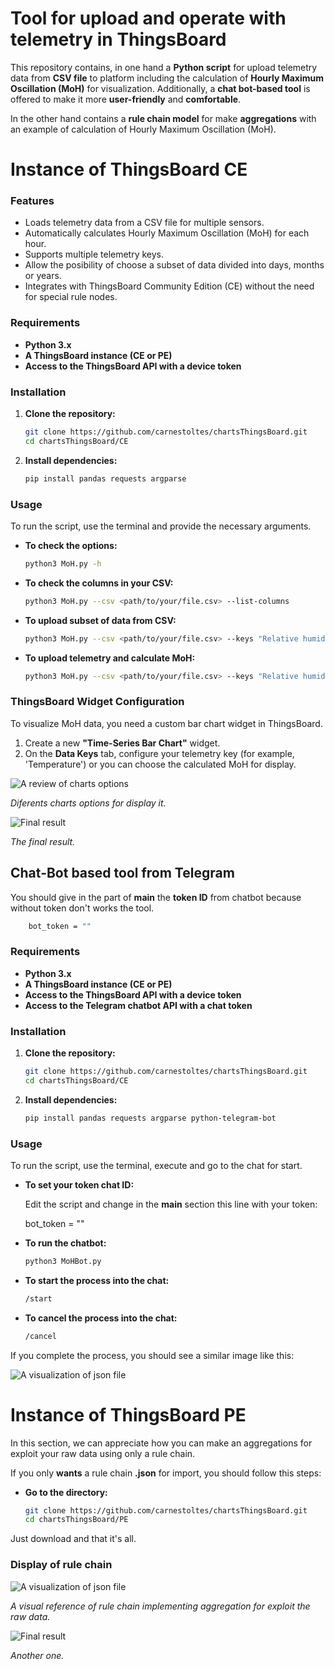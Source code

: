 # Tool for upload and operate with telemetry in ThingsBoard

This repository contains, in one hand a **Python script** for upload telemetry data from **CSV file** to platform including the calculation of **Hourly Maximum Oscillation (MoH)** for visualization. Additionally, a **chat bot-based tool** is offered to make it more **user-friendly** and **comfortable**.

In the other hand contains a **rule chain model** for make **aggregations** with an example of calculation of Hourly Maximum Oscillation (MoH).

# Instance of ThingsBoard CE

### Features

* Loads telemetry data from a CSV file for multiple sensors.
* Automatically calculates Hourly Maximum Oscillation (MoH) for each hour.
* Supports multiple telemetry keys.
* Allow the posibility of choose a subset of data divided into days, months or years. 
* Integrates with ThingsBoard Community Edition (CE) without the need for special rule nodes.


### Requirements

* **Python 3.x**
* **A ThingsBoard instance (CE or PE)**
* **Access to the ThingsBoard API with a device token**


### Installation

1.  **Clone the repository:**
    ```bash
    git clone https://github.com/carnestoltes/chartsThingsBoard.git
    cd chartsThingsBoard/CE
    ```

2.  **Install dependencies:**
    ```bash
    pip install pandas requests argparse
    ```

### Usage

To run the script, use the terminal and provide the necessary arguments.

* **To check the options:**
    ```bash
    python3 MoH.py -h
    ```

* **To check the columns in your CSV:**
    ```bash
    python3 MoH.py --csv <path/to/your/file.csv> --list-columns
    ```
    
* **To upload subset of data from CSV:**
    ```bash
    python3 MoH.py --csv <path/to/your/file.csv> --keys "Relative humidity" "Temperature" --token <your-token> --time-filter "7D"
    ```

* **To upload telemetry and calculate MoH:**
    ```bash
    python3 MoH.py --csv <path/to/your/file.csv> --keys "Relative humidity" "Temperature" --token <your-token> --moh
    ```

### ThingsBoard Widget Configuration

To visualize MoH data, you need a custom bar chart widget in ThingsBoard. 

1.  Create a new **"Time-Series Bar Chart"** widget.
2.  On the **Data Keys** tab, configure your telemetry key (for example, 'Temperature') or you can choose the calculated MoH for display.

![A review of charts options](./images/Charts.png)

_Diferents charts options for display it._

![Final result](./images/CE_MoH.png)

_The final result._

## Chat-Bot based tool from Telegram

You should give in the part of **main** the **token ID** from chatbot because without token don't works the tool.

```bash
    bot_token = ""
   ```

### Requirements

* **Python 3.x**
* **A ThingsBoard instance (CE or PE)**
* **Access to the ThingsBoard API with a device token**
* **Access to the Telegram chatbot API with a chat token**


### Installation

1.  **Clone the repository:**
    ```bash
    git clone https://github.com/carnestoltes/chartsThingsBoard.git
    cd chartsThingsBoard/CE
    ```

2.  **Install dependencies:**
    ```bash
    pip install pandas requests argparse python-telegram-bot
    ```

### Usage

To run the script, use the terminal, execute and go to the chat for start.

* **To set your token chat ID:**
  
  Edit the script and change in the **main** section this line with your token:
  
    bot_token = ""

* **To run the chatbot:**
    ```bash
    python3 MoHBot.py 
    ```

* **To start the process into the chat:**
    ```bash
    /start
    ```

* **To cancel the process into the chat:**
    ```bash
    /cancel
    ```
If you complete the process, you should see a similar image like this:

![A visualization of json file](./images/chatbot.png)

# Instance of ThingsBoard PE

In this section, we can appreciate how you can make an aggregations for exploit your raw data using only a rule chain.

If you only **wants** a rule chain **.json** for import, you should follow this steps:

* **Go to the directory:**
    ```bash
    git clone https://github.com/carnestoltes/chartsThingsBoard.git
    cd chartsThingsBoard/PE
    ```
Just download and that it's all.

### Display of rule chain 

![A visualization of json file](./images/Rule.png)

_A visual reference of rule chain implementing aggregation for exploit the raw data._

![Final result](./images/M&M.png)

_Another one._

